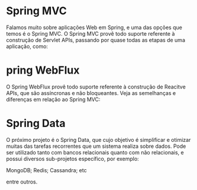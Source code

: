 # Spring MVC
Falamos muito sobre aplicações Web em Spring, e uma das opções que temos é o Spring MVC. O Spring MVC provê todo suporte referente à construção de Servlet APIs,
passando por quase todas as etapas de uma aplicação, como:



# pring WebFlux
O Spring WebFlux provê todo suporte referente à construção de Reacitve APIs,
que são assíncronas e não bloqueantes. Veja as semelhanças e diferenças em relação ao Spring MVC:



# Spring Data
O próximo projeto é o Spring Data, que cujo objetivo é simplificar e otimizar muitas das tarefas recorrentes que um sistema realiza sobre dados. Pode ser utilizado tanto com bancos relacionais quanto com não relacionais, e possui diversos sub-projetos específico, por exemplo:

MongoDB;
Redis;
Cassandra;
etc


entre outros.
